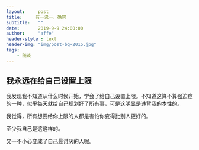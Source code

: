 ```yaml
---
layout:     post
title:     有一说一，确实
subtitle:   ""
date:       2019-9-9 24:00:00
author:     "affe"
header-style : text
header-img: "img/post-bg-2015.jpg"
tags:
    - 随谈
---
```


##  我永远在给自己设置上限

我发现我不知道从什么时候开始，学会了给自己设置上限。不知道这算不算强迫症的一种，似乎每天就给自己规划好了所有事，可是这明显是违背我的本性的。

我觉得，所有想要给你上限的人都是害怕你变得比别人更好的。

至少我自己是这这样的。

又一不小心变成了自己最讨厌的人呢。